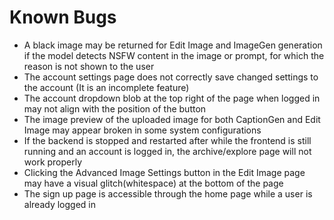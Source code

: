 # Known Bugs
- A black image may be returned for Edit Image and ImageGen generation if the model detects NSFW content in the image or prompt, for which the reason is not shown to the user
- The account settings page does not correctly save changed settings to the account (It is an incomplete feature)
- The account dropdown blob at the top right of the page when logged in may not align with the position of the button
- The image preview of the uploaded image for both CaptionGen and Edit Image may appear broken in some system configurations
- If the backend is stopped and restarted after while the frontend is still running and an account is logged in, the archive/explore page will not work properly
- Clicking the Advanced Image Settings button in the Edit Image page may have a visual glitch(whitespace) at the bottom of the page
- The sign up page is accessible through the home page while a user is already logged in
